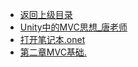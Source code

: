 - [返回上级目录](../_sidebar.md)
- [Unity中的MVC思想_唐老师](Unity中的MVC思想_唐老师.md)
- [打开笔记本.onet](打开笔记本.onetoc2)
- [第二章MVC基础.](第二章MVC基础.one)